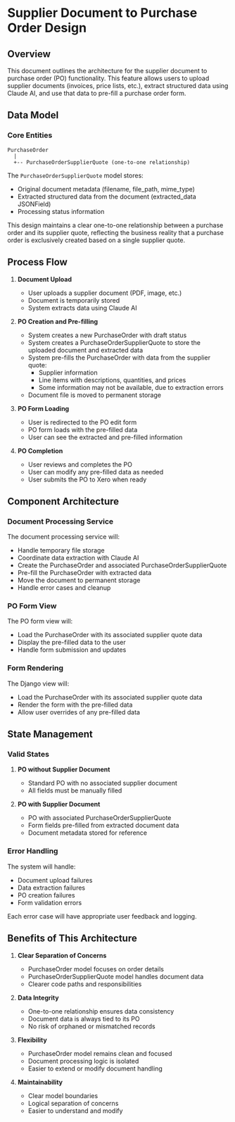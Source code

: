 # Supplier Document to Purchase Order Design

## Overview

This document outlines the architecture for the supplier document to purchase order (PO) functionality. This feature allows users to upload supplier documents (invoices, price lists, etc.), extract structured data using Claude AI, and use that data to pre-fill a purchase order form.

## Data Model

### Core Entities

```
PurchaseOrder
  |
  +-- PurchaseOrderSupplierQuote (one-to-one relationship)
```

The `PurchaseOrderSupplierQuote` model stores:
- Original document metadata (filename, file_path, mime_type)
- Extracted structured data from the document (extracted_data JSONField)
- Processing status information

This design maintains a clear one-to-one relationship between a purchase order and its supplier quote, reflecting the business reality that a purchase order is exclusively created based on a single supplier quote.

## Process Flow

1. **Document Upload**
   - User uploads a supplier document (PDF, image, etc.)
   - Document is temporarily stored
   - System extracts data using Claude AI

2. **PO Creation and Pre-filling**
   - System creates a new PurchaseOrder with draft status
   - System creates a PurchaseOrderSupplierQuote to store the uploaded document and extracted data
   - System pre-fills the PurchaseOrder with data from the supplier quote:
     - Supplier information 
     - Line items with descriptions, quantities, and prices
     - Some information may not be available, due to extraction errors
   - Document file is moved to permanent storage


3. **PO Form Loading**
   - User is redirected to the PO edit form
   - PO form loads with the pre-filled data
   - User can see the extracted and pre-filled information

4. **PO Completion**
   - User reviews and completes the PO
   - User can modify any pre-filled data as needed
   - User submits the PO to Xero when ready

## Component Architecture

### Document Processing Service

The document processing service will:
- Handle temporary file storage
- Coordinate data extraction with Claude AI
- Create the PurchaseOrder and associated PurchaseOrderSupplierQuote
- Pre-fill the PurchaseOrder with extracted data
- Move the document to permanent storage
- Handle error cases and cleanup

### PO Form View

The PO form view will:
- Load the PurchaseOrder with its associated supplier quote data
- Display the pre-filled data to the user
- Handle form submission and updates

### Form Rendering

The Django view will:
- Load the PurchaseOrder with its associated supplier quote data
- Render the form with the pre-filled data
- Allow user overrides of any pre-filled data

## State Management

### Valid States

1. **PO without Supplier Document**
   - Standard PO with no associated supplier document
   - All fields must be manually filled

2. **PO with Supplier Document**
   - PO with associated PurchaseOrderSupplierQuote
   - Form fields pre-filled from extracted document data
   - Document metadata stored for reference

### Error Handling

The system will handle:
- Document upload failures
- Data extraction failures
- PO creation failures
- Form validation errors

Each error case will have appropriate user feedback and logging.

## Benefits of This Architecture

1. **Clear Separation of Concerns**
   - PurchaseOrder model focuses on order details
   - PurchaseOrderSupplierQuote model handles document data
   - Clearer code paths and responsibilities

2. **Data Integrity**
   - One-to-one relationship ensures data consistency
   - Document data is always tied to its PO
   - No risk of orphaned or mismatched records

3. **Flexibility**
   - PurchaseOrder model remains clean and focused
   - Document processing logic is isolated
   - Easier to extend or modify document handling

4. **Maintainability**
   - Clear model boundaries
   - Logical separation of concerns
   - Easier to understand and modify